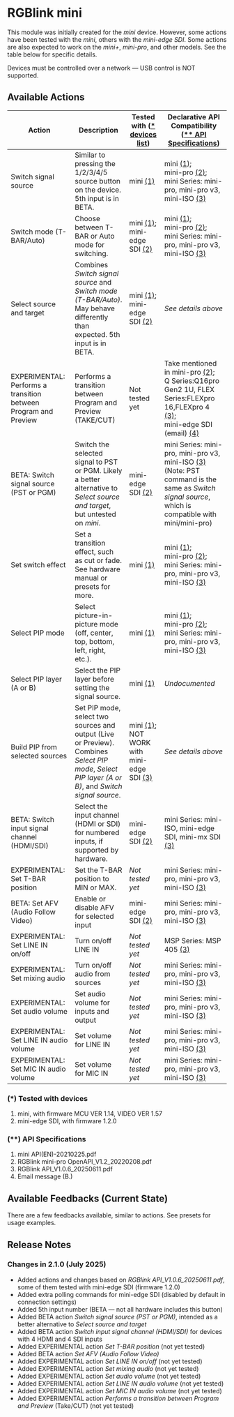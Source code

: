 # RGBlink mini

This module was initially created for the _mini_ device. However, some actions have been tested with the _mini_, others with the _mini-edge SDI_. Some actions are also expected to work on the _mini+_, _mini-pro_, and other models. See the table below for specific details.

Devices must be controlled over a network — USB control is NOT supported.

## **Available Actions**

| Action | Description | Tested with ([* devices list](#tested-with))| Declarative API Compatibility ([** API Specifications](#api-list)) |
|--------|-------------|--------------------------|----------------------------------|
| Switch signal source | Similar to pressing the 1/2/3/4/5 source button on the device. 5th input is in BETA. | mini [(1)](#device-1) | mini [(1)](#api-mini);<br/>mini-pro [(2)](#api-mini-pro);<br/>mini Series: mini-pro, mini-pro v3, mini-ISO [(3)](#api-v106) |
| Switch mode (T-BAR/Auto) | Choose between T-BAR or Auto mode for switching. | mini [(1)](#device-1);<br/>mini-edge SDI [(2)](#device-2) | mini [(1)](#api-mini);<br/>mini-pro [(2)](#api-mini-pro);<br/>mini Series: mini-pro, mini-pro v3, mini-ISO [(3)](#api-v106) |
| Select source and target | Combines _Switch signal source_ and _Switch mode (T-BAR/Auto)_. May behave differently than expected. 5th input is in BETA. | mini [(1)](#device-1);<br/>mini-edge SDI [(2)](#device-2) | _See details above_ |
| EXPERIMENTAL: Performs a transition between Program and Preview | Performs a transition between Program and Preview (TAKE/CUT) | Not tested yet | Take mentioned in mini-pro [(2)](#api-mini-pro);<br/>Q Series:Q16pro Gen2 1U, FLEX Series:FLEXpro 16,FLEXpro 4 [(3)](#api-v106);<br/> mini-edge SDI (email) [(4)](#mail-20250726)|
| BETA: Switch signal source (PST or PGM) | Switch the selected signal to PST or PGM. Likely a better alternative to _Select source and target_, but untested on _mini_. | mini-edge SDI [(2)](#device-2) | mini Series: mini-pro, mini-pro v3, mini-ISO [(3)](#api-v106) (Note: PST command is the same as _Switch signal source_, which is compatible with mini/mini-pro) |
| Set switch effect | Set a transition effect, such as cut or fade. See hardware manual or presets for more. | mini [(1)](#device-1) | mini [(1)](#api-mini);<br/>mini-pro [(2)](#api-mini-pro);<br/>mini Series: mini-pro, mini-pro v3, mini-ISO [(3)](#api-v106) |
| Select PIP mode | Select picture-in-picture mode (off, center, top, bottom, left, right, etc.). | mini [(1)](#device-1) | mini [(1)](#api-mini);<br/>mini-pro [(2)](#api-mini-pro);<br/>mini Series: mini-pro, mini-pro v3, mini-ISO [(3)](#api-v106) |
| Select PIP layer (A or B) | Select the PIP layer before setting the signal source. | mini [(1)](#device-1) | _Undocumented_ |
| Build PIP from selected sources | Set PIP mode, select two sources and output (Live or Preview). Combines _Select PIP mode_, _Select PIP layer (A or B)_, and _Switch signal source_. | mini [(1)](#device-1);<br/>NOT WORK with mini-edge SDI [(3)](#api-v106) | _See details above_ |
| BETA: Switch input signal channel (HDMI/SDI) | Select the input channel (HDMI or SDI) for numbered inputs, if supported by hardware. | mini-edge SDI [(2)](#device-2) | mini Series: mini-ISO, mini-edge SDI, mini-mx SDI [(3)](#api-v106) |
| EXPERIMENTAL: Set T-BAR position | Set the T-BAR position to MIN or MAX. | _Not tested yet_ | mini Series: mini-pro, mini-pro v3, mini-ISO [(3)](#api-v106) |
| BETA: Set AFV (Audio Follow Video) | Enable or disable AFV for selected input | mini-edge SDI [(2)](#device-2) | mini Series: mini-pro, mini-pro v3, mini-ISO [(3)](#api-v106) |
| EXPERIMENTAL:  Set LINE IN on/off | Turn on/off LINE IN | _Not tested yet_ | MSP Series: MSP 405 [(3)](#api-v106) |
| EXPERIMENTAL: Set mixing audio | Turn on/off audio from sources |  _Not tested yet_ | mini Series: mini-pro, mini-pro v3, mini-ISO [(3)](#api-v106) |
| EXPERIMENTAL: Set audio volume | Set audio volume for inputs and output |  _Not tested yet_ | mini Series: mini-pro, mini-pro v3, mini-ISO [(3)](#api-v106) |
| EXPERIMENTAL: Set LINE IN audio volume | Set volume for LINE IN |  _Not tested yet_ | mini Series: mini-pro, mini-pro v3, mini-ISO [(3)](#api-v106) |
| EXPERIMENTAL: Set MIC IN audio volume | Set volume for MIC IN |  _Not tested yet_ | mini Series: mini-pro, mini-pro v3, mini-ISO [(3)](#api-v106) |

### <a name="tested-with"></a>(*) Tested with devices

1. <a name="device-1"></a> mini, with firmware MCU VER 1.14, VIDEO VER 1.57  
2. <a name="device-2"></a> mini-edge SDI, with firmware 1.2.0

### <a name="api-list"></a>(**) API Specifications

1. <a name="api-mini"></a> mini API(EN)-20210225.pdf  
2. <a name="api-mini-pro"></a> RGBlink mini-pro OpenAPI_V1.2_20220208.pdf  
3. <a name="api-v106"></a> RGBlink API_V1.0.6_20250611.pdf
4. <a name="mail-20250726"></a> Email message (B.)

## **Available Feedbacks (Current State)**

There are a few feedbacks available, similar to actions. See presets for usage examples.

## **Release Notes**

### Changes in 2.1.0 (July 2025)

- Added actions and changes based on _RGBlink API_V1.0.6_20250611.pdf_, some of them tested with mini-edge SDI (firmware 1.2.0)
- Added extra polling commands for mini-edge SDI (disabled by default in connection settings)
- Added 5th input number (BETA — not all hardware includes this button)
- Added BETA action _Switch signal source (PST or PGM)_, intended as a better alternative to _Select source and target_
- Added BETA action _Switch input signal channel (HDMI/SDI)_ for devices with 4 HDMI and 4 SDI inputs
- Added EXPERIMENTAL action _Set T-BAR position_ (not yet tested)
- Added BETA action _Set AFV (Audio Follow Video)_
- Added EXPERIMENTAL action _Set LINE IN on/off_ (not yet tested)
- Added EXPERIMENTAL action _Set mixing audio_ (not yet tested)
- Added EXPERIMENTAL action _Set audio volume_ (not yet tested)
- Added EXPERIMENTAL action _Set LINE IN audio volume_ (not yet tested)
- Added EXPERIMENTAL action _Set MIC IN audio volume_ (not yet tested)
- Added EXPERIMENTAL action _Performs a transition between Program and Preview_ (Take/CUT) (not yet tested)
